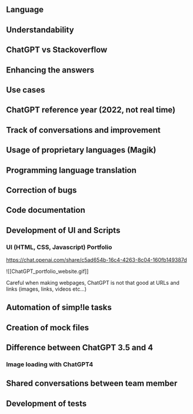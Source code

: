 ## Language
## Understandability
## ChatGPT vs Stackoverflow
## Enhancing the answers
## Use cases
## ChatGPT reference year (2022, not real time)
## Track of conversations and improvement
## Usage of proprietary languages (Magik)
## Programming language translation
## Correction of bugs
## Code documentation
## Development of UI and Scripts
### UI (HTML, CSS, Javascript) Portfolio
https://chat.openai.com/share/c5ad654b-16c4-4263-8c04-160fb149387d

![[ChatGPT_portfolio_website.gif]]

Careful when making webpages, ChatGPT is not that good at URLs and links (images, links, videos etc...)
## Automation of simp!le tasks
## Creation of mock files
## Difference between ChatGPT 3.5 and 4
### Image loading with ChatGPT4
## Shared conversations between team member
## Development of tests